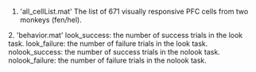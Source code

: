 1. 'all_cellList.mat'
   The list of 671 visually responsive PFC cells from two monkeys (fen/hel).
<p> </p>
2. 'behavior.mat'
   look_success: the number of success trials in the look task.
   look_failure: the number of failure trials in the look task.
   nolook_success: the number of success trials in the nolook task.
   nolook_failure: the number of failure trials in the nolook task.
